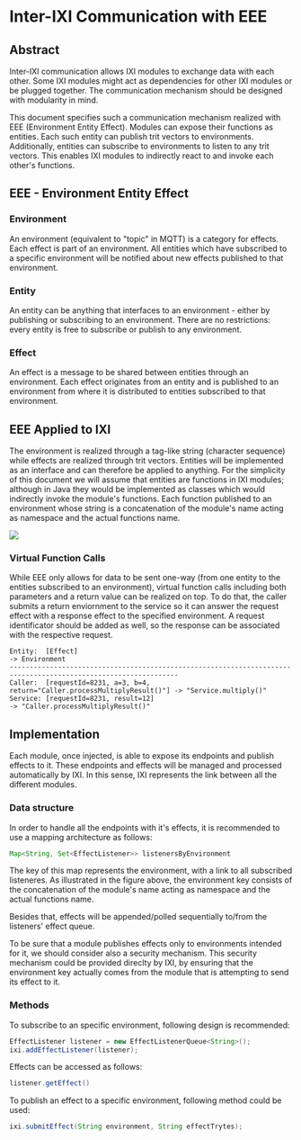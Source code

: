 # Inter-IXI Communication with EEE

## Abstract

Inter-IXI communication allows IXI modules to exchange data with each other. Some IXI modules might act as dependencies for other IXI modules or be plugged together. The communication mechanism should be designed with modularity in mind.

This document specifies such a communication mechanism realized with EEE (Environment Entity Effect). Modules can expose their functions as entities. Each such entity can publish trit vectors to environments. Additionally, entities can subscribe to environments to listen to any trit vectors. This enables IXI modules to indirectly react to and invoke each other's functions.

## EEE - Environment Entity Effect

### Environment

An environment (equivalent to "topic" in MQTT) is a category for effects. Each effect is part of an environment. All entities which have subscribed to a specific environment will be notified about new effects published to that environment.

### Entity

An entity can be anything that interfaces to an environment - either by publishing or subscribing to an environment. There are no restrictions: every entity is free to subscribe or publish to any environment.

### Effect

An effect is a message to be shared between entities through an environment. Each effect originates from an entity and is published to an environment from where it is distributed to entities subscribed to that environment.

## EEE Applied to IXI

The environment is realized through a tag-like string (character sequence) while effects are realized through trit vectors. Entities will be implemented as an interface and can therefore be applied to anything. For the simplicity of this document we will assume that entities are functions in IXI modules; although in Java they would be implemented as classes which would indirectly invoke the module's functions. Each function published to an environment whose string is a concatenation of the module's name acting as namespace and the actual functions name.

<img src="https://raw.githubusercontent.com/iotaledger/ixi/master/docs/assets/eee.svg?sanitize=true" />

### Virtual Function Calls

While EEE only allows for data to be sent one-way (from one entity to the entities subscribed to an environment), virtual function calls including both parameters and a return value can be realized on top. To do that, the caller submits a return enviornment to the service so it can answer the request effect with a response effect to the specified environment. A request identificator should be added as well, so the response can be associated with the respective request.

```
Entity:  [Effect]                                                            -> Environment
----------------------------------------------------------------------------------------------------------------
Caller:  [requestId=8231, a=3, b=4, return="Caller.processMultiplyResult()"] -> "Service.multiply()"
Service: [requestId=8231, result=12]                                         -> "Caller.processMultiplyResult()"
```

## Implementation

Each module, once injected, is able to expose its endpoints and publish effects to it. These endpoints and effects will be managed and processed automatically by IXI. In this sense, IXI represents the link between all the different modules. 

### Data structure

In order to handle all the endpoints with it's effects, it is recommended to use a mapping architecture as follows:

```java
Map<String, Set<EffectListener>> listenersByEnvironment
```
  
The key of this map represents the environment, with a link to all subscribed listeneres. As illustrated in the figure above, the environment key consists of the concatenation of the module's name acting as namespace and the actual functions name.

Besides that, effects will be appended/polled sequentially to/from the listeners' effect queue.

To be sure that a module publishes effects only to environments intended for it, we should consider also a security mechanism. This security mechanism could be provided direclty by IXI, by ensuring that the environment key actually comes from the module that is attempting to send its effect to it.

### Methods

To subscribe to an specific environment, following design is recommended:

```java
EffectListener listener = new EffectListenerQueue<String>();
ixi.addEffectListener(listener);
```

Effects can be accessed as follows:

```java
listener.getEffect()
```

To publish an effect to a specific environment, following method could be used:

```java
ixi.submitEffect(String environment, String effectTrytes);
```

